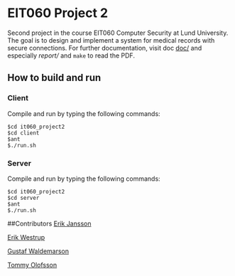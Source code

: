 # EIT060 Project 2
Second project in the course EIT060 Computer Security at Lund University. The goal is to design and implement a system for medical records with secure connections. For further documentation, visit doc [doc/](https://github.com/erikw/eit060_project2/tree/master/doc) and especially *report/* and `make` to read the PDF.

## How to build and run
### Client
Compile and run by typing the following commands:

	$cd it060_project2
	$cd client
	$ant
	$./run.sh

### Server
Compile and run by typing the following commands:

	$cd it060_project2
	$cd server
	$ant
	$./run.sh

##Contributors
[Erik Jansson](https://github.com/Meldanya)

[Erik Westrup](https://github.com/erikw)

[Gustaf Waldemarson](https://github.com/xaldew)

[Tommy Olofsson](https://github.com/tommyolofsson)

